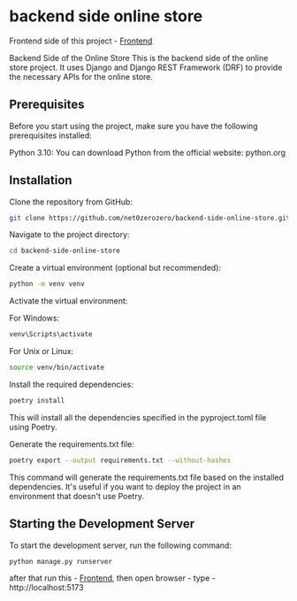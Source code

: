 # backend side online store

Frontend side of this project - [Frontend](https://github.com/net0zerozero/Frontend-side-of-the-online-store)

Backend Side of the Online Store
This is the backend side of the online store project. It uses Django and Django REST Framework (DRF) to provide the necessary APIs for the online store.

## Prerequisites
Before you start using the project, make sure you have the following prerequisites installed:

Python 3.10: You can download Python from the official website: python.org

## Installation

Clone the repository from GitHub:

```sh
git clone https://github.com/net0zerozero/backend-side-online-store.git
```

Navigate to the project directory:

```sh
cd backend-side-online-store
```

Create a virtual environment (optional but recommended):

```sh
python -m venv venv
```

Activate the virtual environment:

For Windows:

```sh
venv\Scripts\activate
```

For Unix or Linux:

```sh
source venv/bin/activate
```

Install the required dependencies:

```sh
poetry install
```
This will install all the dependencies specified in the pyproject.toml file using Poetry.

Generate the requirements.txt file:

```sh
poetry export --output requirements.txt --without-hashes
```
This command will generate the requirements.txt file based on the installed dependencies. It's useful if you want to deploy the project in an environment that doesn't use Poetry.



## Starting the Development Server

To start the development server, run the following command:

```sh
python manage.py runserver
```

after that run this - [Frontend](https://github.com/net0zerozero/Frontend-side-of-the-online-store), then open browser - type - http://localhost:5173

